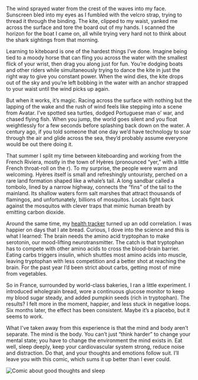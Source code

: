 The wind sprayed water from the crest of the waves into my face. Sunscreen bled into my eyes as I fumbled with the velcro strap, trying to thread it through the binding. The kite, clipped to my waist, yanked me across the surface and tore the board out of my hands. I scanned the horizon for the boat I came on, all while trying very hard not to think about the shark sightings from that morning.

Learning to kiteboard is one of the hardest things I’ve done. Imagine being tied to a moody horse that can fling you across the water with the smallest flick of your wrist, then drag you along just for fun. You’re dodging boats and other riders while simultaneously trying to dance the kite in just the right way to give you constant power. When the wind dies, the kite drops out of the sky and you’re left bobbing in the water with an anchor strapped to your waist until the wind picks up again.

But when it works, it’s magic. Racing across the surface with nothing but the lapping of the wake and the rush of wind feels like stepping into a scene from Avatar. I’ve spotted sea turtles, dodged Portuguese man o’ war, and chased flying fish. When you jump, the world goes silent and you float weightlessly for a few seconds before splashing back down on the water. A century ago, if you told someone that one day we’d have technology to soar through the air and glide across the sea, they’d probably assume everyone would be out there doing it.

That summer I split my time between kiteboarding and working from the French Riviera, mostly in the town of Hyères (pronounced “yer,” with a little French throat-roll on the r). To my surprise, the people were warm and welcoming. Hyères itself is small and refreshingly untouristy, perched on a rare land formation shaped like a whale’s tail. A long sandbar called a tombolo, lined by a narrow highway, connects the “fins” of the tail to the mainland. Its shallow waters form salt marshes that attract thousands of flamingos, and unfortunately, billions of mosquitos. Locals fight back against the mosquitos with clever traps that mimic human breath by emitting carbon dioxide.

Around the same time, my [health tracker](http://guavahealth.com/) turned up an odd correlation. I was happier on days that I ate bread. Curious, I dove into the science and this is what I learned: The brain needs the amino acid tryptophan to make serotonin, our mood-lifting neurotransmitter. The catch is that tryptophan has to compete with other amino acids to cross the blood-brain barrier. Eating carbs triggers insulin, which shuttles most amino acids into muscle, leaving tryptophan with less competition and a better shot at reaching the brain. For the past year I’d been strict about carbs, getting most of mine from vegetables.

So in France, surrounded by world-class bakeries, I ran a little experiment. I introduced wholegrain bread, wore a continuous glucose monitor to keep my blood sugar steady, and added pumpkin seeds (rich in tryptophan). The results? I felt more in the moment, happier, and less stuck in negative loops. Six months later, the effect has been consistent. Maybe it’s a placebo, but it seems to work.

What I've taken away from this experience is that the mind and body aren’t separate. The mind is the body. You can’t just “think harder” to change your mental state; you have to change the environment the mind exists in. Eat well, sleep deeply, keep your cardiovascular system strong, reduce noise and distraction. Do that, and your thoughts and emotions follow suit. I’ll leave you with this comic, which sums it up better than I ever could.

![Comic about good thoughts and sleep](./images/comic.png)
